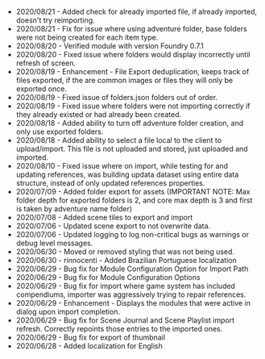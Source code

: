 * 2020/08/21 - Added check for already imported file, if already imported, doesn't try reimporting.
* 2020/08/21 - Fix for issue where using adventure folder, base folders were not being created for each item type.
* 2020/08/20 - Verified module with version Foundry 0.7.1
* 2020/08/20 - Fixed issue where folders would display incorrectly until refresh of screen.
* 2020/08/19 - Enhancement - File Export deduplication, keeps track of files exported, if the are common images or files they will only be exported once.
* 2020/08/19 - Fixed issue of folders.json folders out of order.
* 2020/08/19 - Fixed issue where folders were not importing correctly if they already existed or had already been created.
* 2020/08/18 - Added ability to turn off adventure folder creation, and only use exported folders.
* 2020/08/18 - Added ability to select a file local to the client to upload/import.  This file is not uploaded and stored, just uploaded and imported.
* 2020/08/10 - Fixed issue where on import, while testing for and updating references, was building updata dataset using entire data structure, instead of only updated references properties.
* 2020/07/09 - Added folder export for assets (IMPORTANT NOTE: Max folder depth for exported folders is 2, and core max depth is 3 and first is taken by adventure name folder)
* 2020/07/08 - Added scene tiles to export and import
* 2020/07/06 - Updated scene export to not overwrite data.
* 2020/07/06 - Updated logging to log non-critical bugs as warnings or debug level messages.
* 2020/06/30 - Moved or removed styling that was not being used.
* 2020/06/30 - rinnocenti - Added Brazilian Portuguese localization
* 2020/06/29 - Bug fix for Module Configuration Option for Import Path
* 2020/06/29 - Bug fix for Module Configuration Options
* 2020/06/29 - Bug fix for import where game system has included compendiums, importer was aggressively trying to repair references.
* 2020/06/29 - Enhancement - Displays the modules that were active in dialog upon import completion.
* 2020/06/29 - Bug fix for Scene Journal and Scene Playlist import refresh.   Correctly repoints those entries to the imported ones.
* 2020/06/29 - Bug fix for export of thumbnail 
* 2020/06/28 - Added localization for English